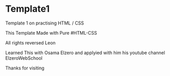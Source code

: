 # Template1
Template 1 on practising HTML / CSS 

This Template Made with Pure #HTML-CSS

All rights reversed Leon

Learned This with Osama Elzero and applyied with him 
his youtube channel ElzeroWebSchool

Thanks for visiting
